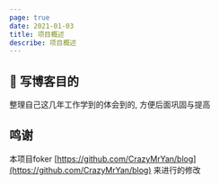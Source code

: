 ```yaml
---
page: true
date: 2021-01-03
title: 项目概述
describe: 项目概述
---
```


## 🚀 写博客目的

整理自己这几年工作学到的体会到的, 方便后面巩固与提高

## 鸣谢 
本项目foker [https://github.com/CrazyMrYan/blog](https://github.com/CrazyMrYan/blog)
来进行的修改

